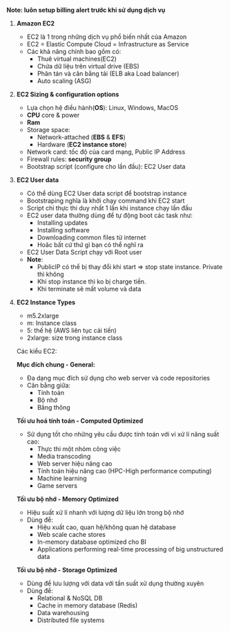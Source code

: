 **Note: luôn setup billing alert trước khi sử dụng dịch vụ**

1. **Amazon EC2**
    - EC2 là 1 trong những dịch vụ phổ biến nhất của Amazon
    - EC2 = Elastic Compute Cloud = Infrastructure as Service
    - Các khả năng chính bao gồm có:
        - Thuê virtual machines(EC2)
        - Chứa dữ liệu trên virtual drive (EBS)
        - Phân tán và cân bằng tải (ELB aka Load balancer)
        - Auto scaling (ASG)
2. **EC2 Sizing & configuration options**
    - Lựa chọn hệ điều hành(**OS**): Linux, Windows, MacOS
    - **CPU** core & power
    - **Ram**
    - Storage space:
        - Network-attached (**EBS** & **EFS**)
        - Hardware (**EC2 instance store**)
    - Network card: tốc độ của card mạng, Public IP Address
    - Firewall rules: **security group**
    - Bootstrap script (configure cho lần đầu): EC2 User data
3. **EC2 User data**
    - Có thể dùng EC2 User data script để bootstrap instance
    - Bootstraping nghĩa là khởi chạy command khi EC2 start
    - Script chỉ thực thi duy nhất 1 lần khi instance chạy lần đầu
    - EC2 user data thường dùng để tự động boot các task như:
        - Installing updates
        - Installing software
        - Downloading common files từ internet
        - Hoăc bất cứ thứ gì bạn có thể nghĩ ra
    - EC2 User Data Script chạy với Root user
    - **Note**:
        - PublicIP có thể bị thay đổi khi start ⇒ stop state instance. Private thì không
        - Khi stop instance thì ko bị charge tiền.
        - Khi terminate sẽ mất volume và data
4. **EC2 Instance Types**
    - m5.2xlarge
    - m: Instance class
    - 5: thế hệ (AWS liên tục cải tiến)
    - 2xlarge: size trong instance class

    Các kiểu EC2:

    **Mục đích chung - General:**

    - Đa dạng mục đích sử dụng cho web server và code repositories
    - Cân bằng giữa:
        - Tính toán
        - Bộ nhớ
        - Băng thông

    **Tối ưu hoá tính toán - Computed Optimized**

    - Sử dụng tốt cho những yêu cầu được tính toán với vi xử lí năng suất cao:
        - Thực thi một nhóm công việc
        - Media transcoding
        - Web server hiệu năng cao
        - Tính toán hiệu năng cao (HPC-High performance computing)
        - Machine learning
        - Game servers

    **Tối ưu bộ nhớ - Memory Optimized**

    - Hiệu suất xử lí nhanh với lượng dữ liệu lớn trong bộ nhớ
    - Dùng để:
        - Hiệu xuất cao, quan hệ/không quan hệ database
        - Web scale cache stores
        - In-memory database optimized cho BI
        - Applications performing real-time processing of big unstructured data

    **Tối ưu bộ nhớ - Storage Optimized**

    - Dùng để lưu lượng với data với tần suất xử dụng thường xuyên
    - Dùng để:
        - Relational & NoSQL DB
        - Cache in memory database (Redis)
        - Data warehousing
        - Distributed file systems